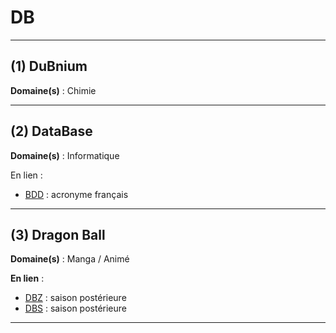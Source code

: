 # DB

--------------------

## (1) DuBnium

**Domaine(s)** : Chimie

--------------------

## (2) DataBase

**Domaine(s)** : Informatique

En lien :

+ [BDD](../B/bdd.md) : acronyme français

--------------------

## (3) Dragon Ball

**Domaine(s)** : Manga / Animé

**En lien** :

+ [DBZ](dbz.md) : saison postérieure
+ [DBS](dbs.md) : saison postérieure

--------------------